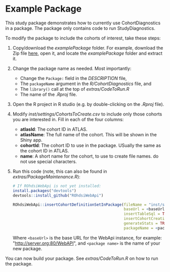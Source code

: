 Example Package
===============

This study package demonstrates how to currently use CohortDiagnostics in a package. The package only contains code to run StudyDiagnostics.

To modify the package to include the cohorts of interest, take these steps:

1. Copy/download the *examplePackage* folder. For example, download the Zip file [here](https://github.com/OHDSI/CohortDiagnostics/archive/master.zip), open it, and locate the *examplePackage* folder and extract it.

2. Change the package name as needed. Most importantly:
    - Change the `Package:` field in the *DESCRIPTION* file, 
    - The `packageName` argument in the *R/CohortDiagnostics* file, and
    - The `library()` call at the top of *extras/CodeToRun.R*
    - The name of the *.Rproj* file.
    
3. Open the R project in R studio (e.g. by double-clicking on the *.Rproj* file).

4. Modify *inst/settings/CohortsToCreate.csv* to include only those cohorts you are interested in. Fill in each of the four columns:

    - **atlasId**: The cohort ID in ATLAS.
    - **atlasName**: The full name of the cohort. This will be shown in the Shiny app.
    - **cohortId**: The cohort ID to use in the package. USually the same as the cohort ID in ATLAS.
    - **name**: A short name for the cohort, to use to create file names. do not use special characters.

5. Run this code (note, this can also be found in *extras/PackageMaintenance.R*):

    ```r
    # If ROhdsiWebApi is not yet installed:
    install.packages("devtools")
    devtools::install_github("ROhdsiWebApi")
    
    ROhdsiWebApi::insertCohortDefinitionSetInPackage(fileName = "inst/settings/CohortsToCreate.csv",
                                                     baseUrl = <baseUrl>,
                                                     insertTableSql = TRUE,
                                                     insertCohortCreationR = TRUE,
                                                     generateStats = TRUE,
                                                     packageName = <package name>)
    ```
    
    Where `<baseUrl>` is the base URL for the WebApi instance, for example: "http://server.org:80/WebAPI", and `<package name>` is the name of your new package.

You can now build your package. See *extras/CodeToRun.R* on how to run the package.

